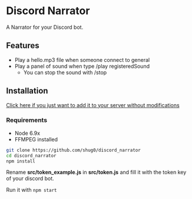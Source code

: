 # Discord Narrator
A Narrator for your Discord bot.

## Features
- Play a hello.mp3 file when someone connect to general
- Play a panel of sound when type /play registeredSound
  - You can stop the sound with /stop

## Installation
[Click here if you just want to add it to your server without modifications](https://discordapp.com/oauth2/authorize?&client_id=314725199440379904&scope=bot&permissions=0)

### Requirements
- Node 6.9x
- FFMPEG installed

```bash
git clone https://github.com/shug0/discord_narrator
cd discord_narrator
npm install
```

Rename  **src/token_example.js** in **src/token.js** and fill it with the token key of your discord bot.

Run it with `npm start`
